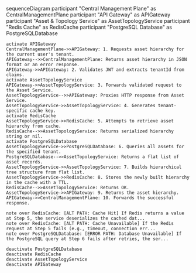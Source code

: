 sequenceDiagram
    participant "Central Management Plane" as CentralManagementPlane
    participant "API Gateway" as APIGateway
    participant "Asset & Topology Service" as AssetTopologyService
    participant "Redis Cache" as RedisCache
    participant "PostgreSQL Database" as PostgreSQLDatabase

    activate APIGateway
    CentralManagementPlane->>APIGateway: 1. Requests asset hierarchy for the current user's tenant.
    APIGateway-->>CentralManagementPlane: Returns asset hierarchy in JSON format or an error response.
    APIGateway->>APIGateway: 2. Validates JWT and extracts tenantId from claims.
    activate AssetTopologyService
    APIGateway->>AssetTopologyService: 3. Forwards validated request to the Asset Service.
    AssetTopologyService-->>APIGateway: Proxies HTTP response from Asset Service.
    AssetTopologyService->>AssetTopologyService: 4. Generates tenant-specific cache key.
    activate RedisCache
    AssetTopologyService->>RedisCache: 5. Attempts to retrieve asset hierarchy from cache.
    RedisCache-->>AssetTopologyService: Returns serialized hierarchy string or nil.
    activate PostgreSQLDatabase
    AssetTopologyService->>PostgreSQLDatabase: 6. Queries all assets for the specified tenant.
    PostgreSQLDatabase-->>AssetTopologyService: Returns a flat list of asset records.
    AssetTopologyService->>AssetTopologyService: 7. Builds hierarchical tree structure from flat list.
    AssetTopologyService->>RedisCache: 8. Stores the newly built hierarchy in the cache with a TTL.
    RedisCache-->>AssetTopologyService: Returns OK.
    AssetTopologyService->>APIGateway: 9. Returns the asset hierarchy.
    APIGateway->>CentralManagementPlane: 10. Forwards the successful response.

    note over RedisCache: [ALT PATH: Cache Hit] If Redis returns a value at Step 5, the service deserializes the cached dat...
    note over RedisCache: [ALT PATH: Cache Unavailable] If the Redis request at Step 5 fails (e.g., timeout, connection err...
    note over PostgreSQLDatabase: [ERROR PATH: Database Unavailable] If the PostgreSQL query at Step 6 fails after retries, the ser...

    deactivate PostgreSQLDatabase
    deactivate RedisCache
    deactivate AssetTopologyService
    deactivate APIGateway
